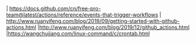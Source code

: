 | https://docs.github.com/cn/free-pro-team@latest/actions/reference/events-that-trigger-workflows
| http://www.ruanyifeng.com/blog/2019/09/getting-started-with-github-actions.html
|http://www.ruanyifeng.com/blog/2019/12/github_actions.html
|https://wangchujiang.com/linux-command/c/crontab.html


